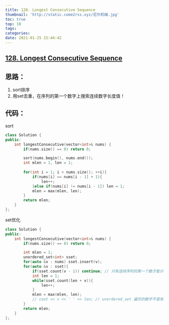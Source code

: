 ```yaml
---
title: 128. Longest Consecutive Sequence
thumbnail: 'http://static.come2rss.xyz/尼尔机械.jpg'
toc: true
top: 10
tags:
categories:
date: 2021-01-25 15:44:42
---
```








## [128. Longest Consecutive Sequence](https://leetcode-cn.com/problems/longest-consecutive-sequence/)

## 思路：



1. sort排序
2. 用set去重，在序列的第一个数字上搜索连续数字长度值！

<!-- more -->





## 代码：



sort

```c++
class Solution {
public:
    int longestConsecutive(vector<int>& nums) {
        if(nums.size() == 0) return 0;

        sort(nums.begin(), nums.end());
        int mlen = 1, len = 1;
        
        for(int i = 1; i < nums.size(); ++i){
            if(nums[i] == nums[i - 1] + 1){
                len++;
            }else if(nums[i] != nums[i - 1]) len = 1;
            mlen = max(mlen, len);
        }
        return mlen;
    }
};
```

set优化

```c++
class Solution {
public:
    int longestConsecutive(vector<int>& nums) {
        if(nums.size() == 0) return 0;

        int mlen = 1;
        unordered_set<int> sset;
        for(auto &v : nums) sset.insert(v);
        for(auto &v : sset){
            if(sset.count(v - 1)) continue; // 只有连续序列的第一个数才能计算后续长度
            int len = 1;
            while(sset.count(len + v)){
                len++;
            }
            mlen = max(mlen, len);
            // cout << v << ' ' << len; // unordered_set 遍历的数字不是有序的            
        }
        return mlen;
    }
};
```